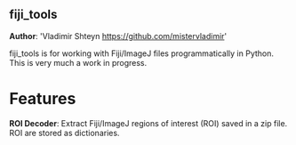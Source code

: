 fiji_tools
------------------

**Author**: 'Vladimir Shteyn <https://github.com/mistervladimir>'

fiji_tools is for working with Fiji/ImageJ files programmatically in Python. 
This is very much a work in progress. 

Features 
==================
**ROI Decoder**: Extract Fiji/ImageJ regions of interest (ROI) saved in a zip file. ROI are stored as dictionaries.
